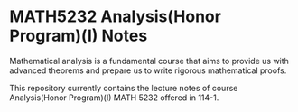 # MATH5232 Analysis(Honor Program)(I) Notes

Mathematical analysis is a fundamental course that aims to provide us with advanced theorems and prepare us to write rigorous mathematical proofs. 

This repository currently contains the lecture notes of course Analysis(Honor Program)(I) MATH 5232 offered in 114-1.
